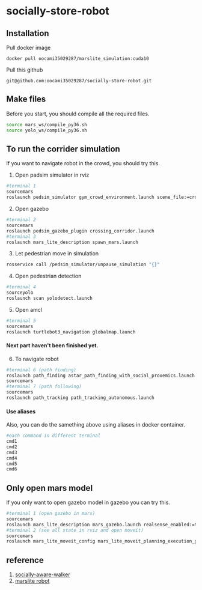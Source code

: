 socially-store-robot
===
Installation
---
Pull docker image
```
docker pull oocami35029287/marslite_simulation:cuda10
```
Pull this github
```
git@github.com:oocami35029287/socially-store-robot.git
```

Make files
---
Before you start, you should compile all the required files.
```bash
source mars_ws/compile_py36.sh
source yolo_ws/compile_py36.sh
```
To run the corrider simulation
---
If you want to navigate robot in the crowd, you should try this.

1. Open padsim simulator in rviz
```bash
#terminal 1
sourcemars
roslaunch pedsim_simulator gym_crowd_environment.launch scene_file:=crossing_corridor.xml
```
2. Open gazebo
```bash
#terminal 2
sourcemars
roslaunch pedsim_gazebo_plugin crossing_corridor.launch
#terminal 3
roslaunch mars_lite_description spawn_mars.launch
```
3. Let pedestrian move in simulation
```bash
rosservice call /pedsim_simulator/unpause_simulation "{}"
```
4. Open pedestrian detection
```bash
#terminal 4
sourceyolo
roslaunch scan yolodetect.launch
```
5. Open amcl
```bash
#terminal 5
sourcemars
roslaunch turtlebot3_navigation globalmap.launch
```
####  Next part haven't been finished yet.
6. To navigate robot
```bash
#terminal 6 (path finding)
roslaunch path_finding astar_path_finding_with_social_proxemics.launch
sourcemars
#terminal 7 (path following)
sourcemars
roslaunch path_tracking path_tracking_autonomous.launch
```

####  Use aliases
Also, you can do the samething above using aliases in docker container.
```bash
#each command in different terminal
cmd1
cmd2
cmd3
cmd4
cmd5
cmd6
```

Only open mars model
---
If you only want to open gazebo model in gazebo you can try this.
```bash
#terminal 1 (open gazebo in mars)
sourcemars
roslaunch mars_lite_description mars_gazebo.launch realsense_enabled:=true world:=world
#terminal 2 (see all state in rviz and open moveit)
sourcemars
roslaunch mars_lite_moveit_config mars_lite_moveit_planning_execution_gz.launch
```
reference
---
1. [socially-aware-walker](https://github.com/coolcat647/socially-aware-walker)
2. [marslite robot](https://github.com/coolcat647/mars_lite_simulation_ws)
